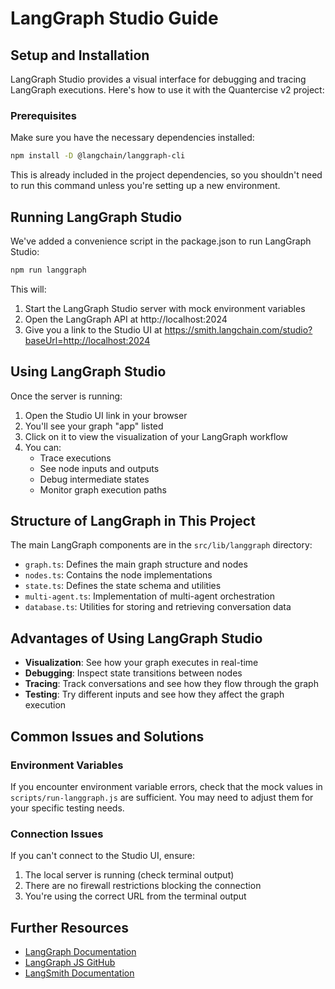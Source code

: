 # LangGraph Studio Guide

## Setup and Installation

LangGraph Studio provides a visual interface for debugging and tracing LangGraph executions. Here's how to use it with the Quantercise v2 project:

### Prerequisites

Make sure you have the necessary dependencies installed:

```bash
npm install -D @langchain/langgraph-cli
```

This is already included in the project dependencies, so you shouldn't need to run this command unless you're setting up a new environment.

## Running LangGraph Studio

We've added a convenience script in the package.json to run LangGraph Studio:

```bash
npm run langgraph
```

This will:

1. Start the LangGraph Studio server with mock environment variables
2. Open the LangGraph API at http://localhost:2024
3. Give you a link to the Studio UI at https://smith.langchain.com/studio?baseUrl=http://localhost:2024

## Using LangGraph Studio

Once the server is running:

1. Open the Studio UI link in your browser
2. You'll see your graph "app" listed
3. Click on it to view the visualization of your LangGraph workflow
4. You can:
   - Trace executions
   - See node inputs and outputs
   - Debug intermediate states
   - Monitor graph execution paths

## Structure of LangGraph in This Project

The main LangGraph components are in the `src/lib/langgraph` directory:

- `graph.ts`: Defines the main graph structure and nodes
- `nodes.ts`: Contains the node implementations
- `state.ts`: Defines the state schema and utilities
- `multi-agent.ts`: Implementation of multi-agent orchestration
- `database.ts`: Utilities for storing and retrieving conversation data

## Advantages of Using LangGraph Studio

- **Visualization**: See how your graph executes in real-time
- **Debugging**: Inspect state transitions between nodes
- **Tracing**: Track conversations and see how they flow through the graph
- **Testing**: Try different inputs and see how they affect the graph execution

## Common Issues and Solutions

### Environment Variables

If you encounter environment variable errors, check that the mock values in `scripts/run-langgraph.js` are sufficient. You may need to adjust them for your specific testing needs.

### Connection Issues

If you can't connect to the Studio UI, ensure:

1. The local server is running (check terminal output)
2. There are no firewall restrictions blocking the connection
3. You're using the correct URL from the terminal output

## Further Resources

- [LangGraph Documentation](https://python.langchain.com/docs/langgraph/)
- [LangGraph JS GitHub](https://github.com/langchain-ai/langgraphjs)
- [LangSmith Documentation](https://docs.smith.langchain.com/)
